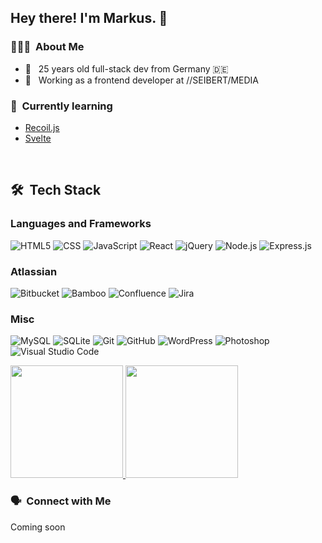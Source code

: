 ## Hey there! I'm Markus. 🖖

### 👨🏻‍💻 &nbsp;About Me

- 🤙 &nbsp; 25 years old full-stack dev from Germany 🇩🇪
- 💼 &nbsp; Working as a frontend developer at //SEIBERT/MEDIA

### 📖 &nbsp;Currently learning

- [Recoil.js](https://recoiljs.org/)
- [Svelte](https://github.com/sveltejs/svelte)

<br>

## 🛠 &nbsp;Tech Stack

### Languages and Frameworks

![HTML5](https://img.shields.io/badge/-HTML-333333?style=flat&logo=HTML5)
![CSS](https://img.shields.io/badge/-CSS-333333?style=flat&logo=CSS3&logoColor=1572B6)
![JavaScript](https://img.shields.io/badge/-JavaScript-333333?style=flat&logo=javascript)
![React](https://img.shields.io/badge/-React-333333?style=flat&logo=react)
![jQuery](https://img.shields.io/badge/-jQuery-333333?style=flat&logo=jquery)
![Node.js](https://img.shields.io/badge/-Node.js-333333?style=flat&logo=node.js)
![Express.js](https://img.shields.io/badge/-Express.js-333333?style=flat&logo=express)


### Atlassian

![Bitbucket](https://img.shields.io/badge/-Bitbucket-333333?style=flat&logo=bitbucket&logoColor=blue)
![Bamboo](https://img.shields.io/badge/-Bamboo-333333?style=flat&logo=bamboo&logoColor=blue)
![Confluence](https://img.shields.io/badge/-Confluence-333333?style=flat&logo=confluence&logoColor=blue)
![Jira](https://img.shields.io/badge/-Jira-333333?style=flat&logo=jira&logoColor=blue)

### Misc

![MySQL](https://img.shields.io/badge/-MySQL-333333?style=flat&logo=mysql)
![SQLite](https://img.shields.io/badge/-SQLite-333333?style=flat&logo=sqlite)
![Git](https://img.shields.io/badge/-Git-333333?style=flat&logo=git)
![GitHub](https://img.shields.io/badge/-GitHub-333333?style=flat&logo=github)
![WordPress](https://img.shields.io/badge/-WordPress-333333?style=flat&logo=wordpress)
![Photoshop](https://img.shields.io/badge/-Photoshop-333333?style=flat&logo=adobe-photoshop)
![Visual Studio Code](https://img.shields.io/badge/-Visual%20Studio%20Code-333333?style=flat&logo=visual-studio-code&logoColor=007ACC)



<a href="https://github.com/mriot">
  <img height="180em" src="https://github-readme-stats.vercel.app/api?username=mriot&theme=buefy&show_icons=true" />
  <img height="180em" src="https://github-readme-stats.vercel.app/api/top-langs/?username=mriot&theme=buefy&layout=compact" />
</a>

<br />

<h3> 🗣️ &nbsp;Connect with Me </h3>

<p align="left">
  <p>Coming soon</p>
  <!--
  <a href="https://www.riotcoding.com/">
    <img alt="Web" src="https://img.shields.io/badge/Web-www.riotcoding.com-blue?style=flat-square&logo=google-chrome">
  </a>
  <a href="mailto:mk@riotcoding.com">
    <img alt="Email" src="https://img.shields.io/badge/Email-mk@riotcoding.com-blue?style=flat-square&logo=gmail">
  </a>
  -->
</p>
